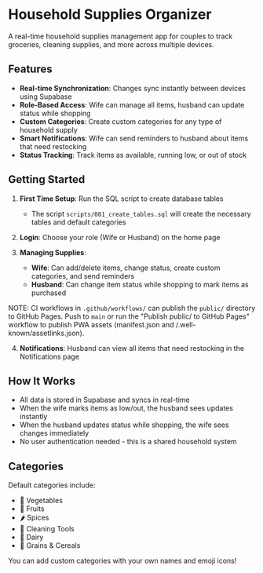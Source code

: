 # Household Supplies Organizer

A real-time household supplies management app for couples to track groceries, cleaning supplies, and more across multiple devices.

## Features

- **Real-time Synchronization**: Changes sync instantly between devices using Supabase
- **Role-Based Access**: Wife can manage all items, husband can update status while shopping
- **Custom Categories**: Create custom categories for any type of household supply
- **Smart Notifications**: Wife can send reminders to husband about items that need restocking
- **Status Tracking**: Track items as available, running low, or out of stock

## Getting Started

1. **First Time Setup**: Run the SQL script to create database tables
   - The script `scripts/001_create_tables.sql` will create the necessary tables and default categories

2. **Login**: Choose your role (Wife or Husband) on the home page

3. **Managing Supplies**:
   - **Wife**: Can add/delete items, change status, create custom categories, and send reminders
   - **Husband**: Can change item status while shopping to mark items as purchased

NOTE: CI workflows in `.github/workflows/` can publish the `public/` directory to GitHub Pages. Push to `main` or run the "Publish public/ to GitHub Pages" workflow to publish PWA assets (manifest.json and /.well-known/assetlinks.json).

4. **Notifications**: Husband can view all items that need restocking in the Notifications page

## How It Works

- All data is stored in Supabase and syncs in real-time
- When the wife marks items as low/out, the husband sees updates instantly
- When the husband updates status while shopping, the wife sees changes immediately
- No user authentication needed - this is a shared household system

## Categories

Default categories include:
- 🥬 Vegetables
- 🍎 Fruits
- 🌶️ Spices
- 🧹 Cleaning Tools
- 🥛 Dairy
- 🌾 Grains & Cereals

You can add custom categories with your own names and emoji icons!
